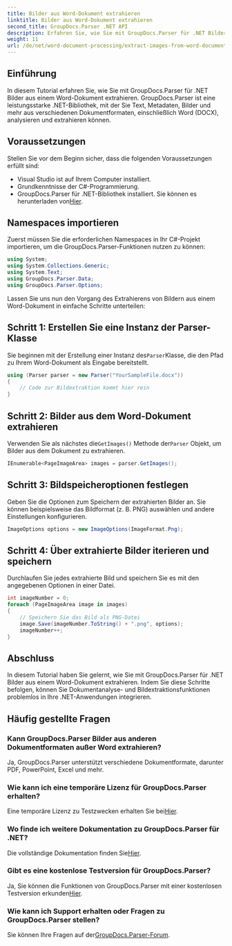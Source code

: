 ```yaml
---
title: Bilder aus Word-Dokument extrahieren
linktitle: Bilder aus Word-Dokument extrahieren
second_title: GroupDocs.Parser .NET API
description: Erfahren Sie, wie Sie mit GroupDocs.Parser für .NET Bilder aus einem Word-Dokument extrahieren. Dieses Tutorial bietet eine Schritt-für-Schritt-Anleitung zum Integrieren von Bildern in Ihr .NET.
weight: 11
url: /de/net/word-document-processing/extract-images-from-word-document/
---
```

## Einführung
In diesem Tutorial erfahren Sie, wie Sie mit GroupDocs.Parser für .NET Bilder aus einem Word-Dokument extrahieren. GroupDocs.Parser ist eine leistungsstarke .NET-Bibliothek, mit der Sie Text, Metadaten, Bilder und mehr aus verschiedenen Dokumentformaten, einschließlich Word (DOCX), analysieren und extrahieren können.
## Voraussetzungen
Stellen Sie vor dem Beginn sicher, dass die folgenden Voraussetzungen erfüllt sind:
- Visual Studio ist auf Ihrem Computer installiert.
- Grundkenntnisse der C#-Programmierung.
- GroupDocs.Parser für .NET-Bibliothek installiert. Sie können es herunterladen von[Hier](https://releases.groupdocs.com/parser/net/).
## Namespaces importieren
Zuerst müssen Sie die erforderlichen Namespaces in Ihr C#-Projekt importieren, um die GroupDocs.Parser-Funktionen nutzen zu können:
```csharp
using System;
using System.Collections.Generic;
using System.Text;
using GroupDocs.Parser.Data;
using GroupDocs.Parser.Options;
```
Lassen Sie uns nun den Vorgang des Extrahierens von Bildern aus einem Word-Dokument in einfache Schritte unterteilen:
## Schritt 1: Erstellen Sie eine Instanz der Parser-Klasse
 Sie beginnen mit der Erstellung einer Instanz des`Parser`Klasse, die den Pfad zu Ihrem Word-Dokument als Eingabe bereitstellt.
```csharp
using (Parser parser = new Parser("YourSampleFile.docx"))
{
    // Code zur Bildextraktion kommt hier rein
}
```
## Schritt 2: Bilder aus dem Word-Dokument extrahieren
 Verwenden Sie als nächstes die`GetImages()` Methode der`Parser` Objekt, um Bilder aus dem Dokument zu extrahieren.
```csharp
IEnumerable<PageImageArea> images = parser.GetImages();
```
## Schritt 3: Bildspeicheroptionen festlegen
Geben Sie die Optionen zum Speichern der extrahierten Bilder an. Sie können beispielsweise das Bildformat (z. B. PNG) auswählen und andere Einstellungen konfigurieren.
```csharp
ImageOptions options = new ImageOptions(ImageFormat.Png);
```
## Schritt 4: Über extrahierte Bilder iterieren und speichern
Durchlaufen Sie jedes extrahierte Bild und speichern Sie es mit den angegebenen Optionen in einer Datei.
```csharp
int imageNumber = 0;
foreach (PageImageArea image in images)
{
    // Speichern Sie das Bild als PNG-Datei
    image.Save(imageNumber.ToString() + ".png", options);
    imageNumber++;
}
```
## Abschluss
In diesem Tutorial haben Sie gelernt, wie Sie mit GroupDocs.Parser für .NET Bilder aus einem Word-Dokument extrahieren. Indem Sie diese Schritte befolgen, können Sie Dokumentanalyse- und Bildextraktionsfunktionen problemlos in Ihre .NET-Anwendungen integrieren.

## Häufig gestellte Fragen
### Kann GroupDocs.Parser Bilder aus anderen Dokumentformaten außer Word extrahieren?
Ja, GroupDocs.Parser unterstützt verschiedene Dokumentformate, darunter PDF, PowerPoint, Excel und mehr.
### Wie kann ich eine temporäre Lizenz für GroupDocs.Parser erhalten?
 Eine temporäre Lizenz zu Testzwecken erhalten Sie bei[Hier](https://purchase.groupdocs.com/temporary-license/).
### Wo finde ich weitere Dokumentation zu GroupDocs.Parser für .NET?
 Die vollständige Dokumentation finden Sie[Hier](https://tutorials.groupdocs.com/parser/net/).
### Gibt es eine kostenlose Testversion für GroupDocs.Parser?
 Ja, Sie können die Funktionen von GroupDocs.Parser mit einer kostenlosen Testversion erkunden[Hier](https://releases.groupdocs.com/).
### Wie kann ich Support erhalten oder Fragen zu GroupDocs.Parser stellen?
 Sie können Ihre Fragen auf der[GroupDocs.Parser-Forum](https://forum.groupdocs.com/c/parser/17).
